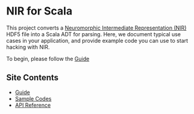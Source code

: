 # NIR for Scala

This project converts a [Neuromorphic Intermediate Representation (NIR)](https://github.com/neuromorphs/NIR "GitHub") HDF5 file into a Scala ADT for parsing.
Here, we document typical use cases in your application, and provide example code you can use to start hacking with NIR.

To begin, please follow the [Guide](guide/index.md)

## Site Contents
- [Guide](guide/index.md)
- [Sample Codes](codes.md)
- [API Reference](api/index.html)

